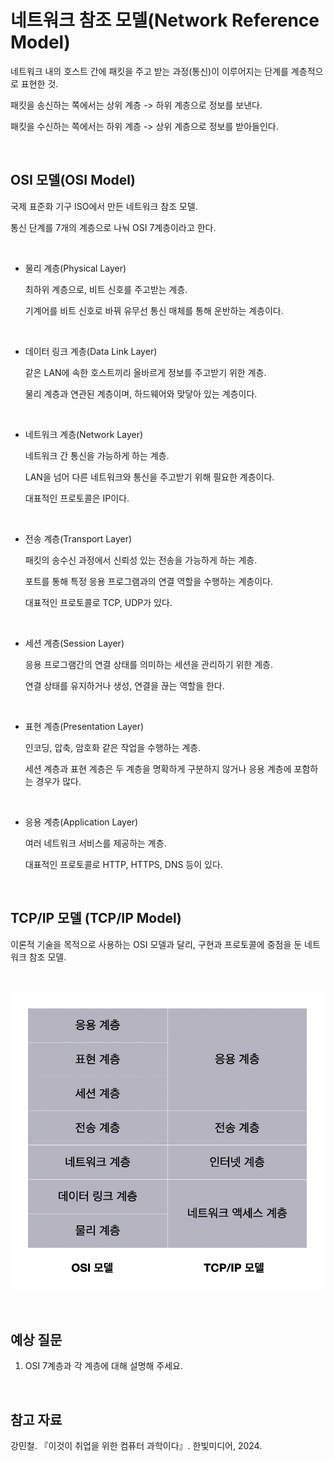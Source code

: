 # 네트워크 참조 모델(Network Reference Model)

네트워크 내의 호스트 간에 패킷을 주고 받는 과정(통신)이 이루어지는 단계를 계층적으로 표현한 것.

패킷을 송신하는 쪽에서는 상위 계층 -> 하위 계층으로 정보를 보낸다.

패킷을 수신하는 쪽에서는 하위 계층 -> 상위 계층으로 정보를 받아들인다.

</br>

## OSI 모델(OSI Model)

국제 표준화 기구 ISO에서 만든 네트워크 참조 모델.

통신 단계를 7개의 계층으로 나눠 OSI 7계층이라고 한다.

</br>

- 물리 계층(Physical Layer)

  최하위 계층으로, 비트 신호를 주고받는 계층.

  기계어를 비트 신호로 바꿔 유무선 통신 매체를 통해 운반하는 계층이다.

  </br>

- 데이터 링크 계층(Data Link Layer)

  같은 LAN에 속한 호스트끼리 올바르게 정보를 주고받기 위한 계층.

  물리 계층과 연관된 계층이며, 하드웨어와 맞닿아 있는 계층이다.

  </br>

- 네트워크 계층(Network Layer)

  네트워크 간 통신을 가능하게 하는 계층.

  LAN을 넘어 다른 네트워크와 통신을 주고받기 위해 필요한 계층이다.

  대표적인 프로토콜은 IP이다.

  </br>

- 전송 계층(Transport Layer)

  패킷의 송수신 과정에서 신뢰성 있는 전송을 가능하게 하는 계층.

  포트를 통해 특정 응용 프로그램과의 연결 역할을 수행하는 계층이다.

  대표적인 프로토콜로 TCP, UDP가 있다.

  </br>

- 세션 계층(Session Layer)

  응용 프로그램간의 연결 상태를 의미하는 세션을 관리하기 위한 계층.

  연결 상태를 유지하거나 생성, 연결을 끊는 역할을 한다.

  </br>

- 표현 계층(Presentation Layer)

  인코딩, 압축, 암호화 같은 작업을 수행하는 계층.

  세션 계층과 표현 계층은 두 계층을 명확하게 구분하지 않거나 응용 계층에 포함하는 경우가 많다.

  </br>

- 응용 계층(Application Layer)

  여러 네트워크 서비스를 제공하는 계층.

  대표적인 프로토콜로 HTTP, HTTPS, DNS 등이 있다.

  </br>

## TCP/IP 모델 (TCP/IP Model)

이론적 기술을 목적으로 사용하는 OSI 모델과 달리, 구현과 프로토콜에 중점을 둔 네트워크 참조 모델.

</br>

![img](./img/network-reference-model-1.png)

</br>

## 예상 질문

1. OSI 7계층과 각 계층에 대해 설명해 주세요.

</br>

## 참고 자료

강민철. 『이것이 취업을 위한 컴퓨터 과학이다』. 한빛미디어, 2024.
